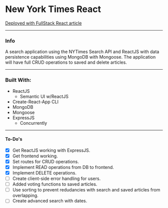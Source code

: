 # New York Times React  


[Deployed with FullStack React article](https://www.fullstackreact.com/articles/using-create-react-app-with-a-server/)  

***
### Info  

A search application using the NYTimes Search API and ReactJS with data persistence capabilities using MongoDB with Mongoose. The application will have full CRUD operations to saved and delete articles.

***

### Built With:  
- ReactJS
    - Semantic UI w/ReactJS  
- Create-React-App CLI  
- MongoDB  
- Mongoose  
- ExpressJS  
    - Concurrently

***
#### To-Do's  

- [x] Get ReactJS working with ExpressJS.
- [x] Get frontend working.  
- [x] Set routes for CRUD operations.
- [x] Implement READ operations from DB to frontend.
- [x] Implement DELETE operations.
- [ ] Create client-side error handling for users.
- [ ] Added voting functions to saved articles.
- [ ] Use sorting to prevent redudancies with search and saved articles from overlapping.
- [ ] Create advanced search with dates.
